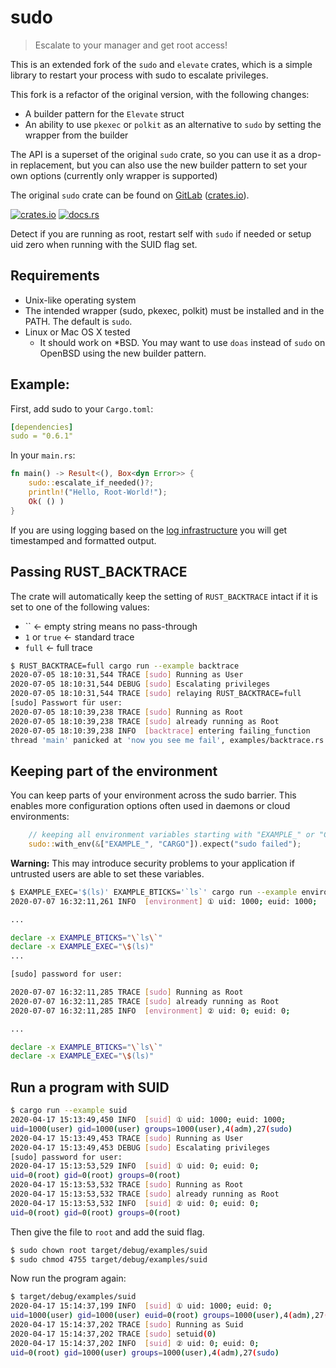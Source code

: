 # sudo

> Escalate to your manager and get root access!

This is an extended fork of the `sudo` and `elevate` crates, which is a simple library to restart your process with sudo to escalate privileges.

This fork is a refactor of the original version, with the following changes:

- A builder pattern for the `Elevate` struct
- An ability to use `pkexec` or `polkit` as an alternative to `sudo` by setting the wrapper from the builder

The API is a superset of the original `sudo` crate, so you can use it as a drop-in replacement, but you can also use the new builder pattern to set your own options (currently only wrapper is supported)

The original `sudo` crate can be found on [GitLab](https://gitlab.com/dns2utf8/sudo.rs) ([crates.io](https://crates.io/crates/sudo)).

[![crates.io](https://img.shields.io/crates/v/sudo?logo=rust)](https://crates.io/crates/karen/)
[![docs.rs](https://docs.rs/sudo/badge.svg)](https://docs.rs/karen)

Detect if you are running as root, restart self with `sudo` if needed or setup uid zero when running with the SUID flag set.

## Requirements

- Unix-like operating system
- The intended wrapper (sudo, pkexec, polkit) must be installed and in the PATH. The default is `sudo`.
- Linux or Mac OS X tested
  - It should work on \*BSD. You may want to use `doas` instead of `sudo` on OpenBSD using the new builder pattern.

## Example:

First, add sudo to your `Cargo.toml`:

```yaml
[dependencies]
sudo = "0.6.1"
```

In your `main.rs`:

```rust
fn main() -> Result<(), Box<dyn Error>> {
    sudo::escalate_if_needed()?;
    println!("Hello, Root-World!");
    Ok( () )
}
```

If you are using logging based on the [log infrastructure](https://crates.io/crates/log) you will get timestamped and formatted output.

## Passing RUST_BACKTRACE

The crate will automatically keep the setting of `RUST_BACKTRACE` intact if it is set to one of the following values:

- `` <- empty string means no pass-through
- `1` or `true` <- standard trace
- `full` <- full trace

```bash
$ RUST_BACKTRACE=full cargo run --example backtrace
2020-07-05 18:10:31,544 TRACE [sudo] Running as User
2020-07-05 18:10:31,544 DEBUG [sudo] Escalating privileges
2020-07-05 18:10:31,544 TRACE [sudo] relaying RUST_BACKTRACE=full
[sudo] Passwort für user:
2020-07-05 18:10:39,238 TRACE [sudo] Running as Root
2020-07-05 18:10:39,238 TRACE [sudo] already running as Root
2020-07-05 18:10:39,238 INFO  [backtrace] entering failing_function
thread 'main' panicked at 'now you see me fail', examples/backtrace.rs:16:5
```

## Keeping part of the environment

You can keep parts of your environment across the sudo barrier.
This enables more configuration options often used in daemons or cloud environments:

```rust
    // keeping all environment variables starting with "EXAMPLE_" or "CARGO"
    sudo::with_env(&["EXAMPLE_", "CARGO"]).expect("sudo failed");
```

**Warning:** This may introduce security problems to your application if untrusted users are able to set these variables.

```bash
$ EXAMPLE_EXEC='$(ls)' EXAMPLE_BTICKS='`ls`' cargo run --example environment
2020-07-07 16:32:11,261 INFO  [environment] ① uid: 1000; euid: 1000;

...

declare -x EXAMPLE_BTICKS="\`ls\`"
declare -x EXAMPLE_EXEC="\$(ls)"
...

[sudo] password for user:

2020-07-07 16:32:11,285 TRACE [sudo] Running as Root
2020-07-07 16:32:11,285 TRACE [sudo] already running as Root
2020-07-07 16:32:11,285 INFO  [environment] ② uid: 0; euid: 0;

...

declare -x EXAMPLE_BTICKS="\`ls\`"
declare -x EXAMPLE_EXEC="\$(ls)"
```

## Run a program with SUID

```bash
$ cargo run --example suid
2020-04-17 15:13:49,450 INFO  [suid] ① uid: 1000; euid: 1000;
uid=1000(user) gid=1000(user) groups=1000(user),4(adm),27(sudo)
2020-04-17 15:13:49,453 TRACE [sudo] Running as User
2020-04-17 15:13:49,453 DEBUG [sudo] Escalating privileges
[sudo] password for user:
2020-04-17 15:13:53,529 INFO  [suid] ① uid: 0; euid: 0;
uid=0(root) gid=0(root) groups=0(root)
2020-04-17 15:13:53,532 TRACE [sudo] Running as Root
2020-04-17 15:13:53,532 TRACE [sudo] already running as Root
2020-04-17 15:13:53,532 INFO  [suid] ② uid: 0; euid: 0;
uid=0(root) gid=0(root) groups=0(root)

```

Then give the file to `root` and add the suid flag.

```bash
$ sudo chown root target/debug/examples/suid
$ sudo chmod 4755 target/debug/examples/suid
```

Now run the program again:

```bash
$ target/debug/examples/suid
2020-04-17 15:14:37,199 INFO  [suid] ① uid: 1000; euid: 0;
uid=1000(user) gid=1000(user) euid=0(root) groups=1000(user),4(adm),27(sudo)
2020-04-17 15:14:37,202 TRACE [sudo] Running as Suid
2020-04-17 15:14:37,202 TRACE [sudo] setuid(0)
2020-04-17 15:14:37,202 INFO  [suid] ② uid: 0; euid: 0;
uid=0(root) gid=1000(user) groups=1000(user),4(adm),27(sudo)
```
